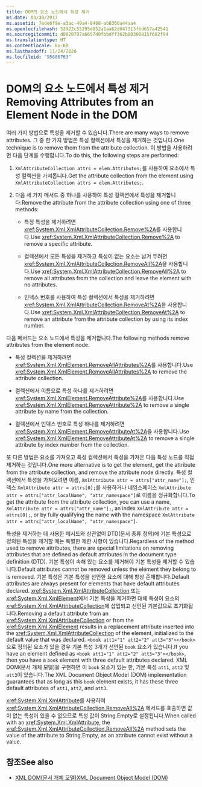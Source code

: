 ```yaml
---
title: DOM의 요소 노드에서 특성 제거
ms.date: 03/30/2017
ms.assetid: 7ede6f9e-a3ac-49a4-8488-ab8360a44aa4
ms.openlocfilehash: 53922c55295e852a1aa62d847313fbd657a42541
ms.sourcegitcommit: d8020797a6657d0fbbdff362b80300815f682f94
ms.translationtype: HT
ms.contentlocale: ko-KR
ms.lasthandoff: 11/24/2020
ms.locfileid: "95686763"
---
```

# <a name="removing-attributes-from-an-element-node-in-the-dom"></a><span data-ttu-id="25560-102">DOM의 요소 노드에서 특성 제거</span><span class="sxs-lookup"><span data-stu-id="25560-102">Removing Attributes from an Element Node in the DOM</span></span>

<span data-ttu-id="25560-103">여러 가지 방법으로 특성을 제거할 수 있습니다.</span><span class="sxs-lookup"><span data-stu-id="25560-103">There are many ways to remove attributes.</span></span> <span data-ttu-id="25560-104">그 중 한 가지 방법은 특성 컬렉션에서 특성을 제거하는 것입니다.</span><span class="sxs-lookup"><span data-stu-id="25560-104">One technique is to remove them from the attribute collection.</span></span> <span data-ttu-id="25560-105">이 방법을 사용하려면 다음 단계를 수행합니다.</span><span class="sxs-lookup"><span data-stu-id="25560-105">To do this, the following steps are performed:</span></span>  
  
1. <span data-ttu-id="25560-106">`XmlAttributeCollection attrs = elem.Attributes;`를 사용하여 요소에서 특성 컬렉션을 가져옵니다.</span><span class="sxs-lookup"><span data-stu-id="25560-106">Get the attribute collection from the element using `XmlAttributeCollection attrs = elem.Attributes;`.</span></span>  
  
2. <span data-ttu-id="25560-107">다음 세 가지 메서드 중 하나를 사용하여 특성 컬렉션에서 특성을 제거합니다.</span><span class="sxs-lookup"><span data-stu-id="25560-107">Remove the attribute from the attribute collection using one of three methods:</span></span>  
  
    - <span data-ttu-id="25560-108">특정 특성을 제거하려면 <xref:System.Xml.XmlAttributeCollection.Remove%2A>를 사용합니다.</span><span class="sxs-lookup"><span data-stu-id="25560-108">Use <xref:System.Xml.XmlAttributeCollection.Remove%2A> to remove a specific attribute.</span></span>  
  
    - <span data-ttu-id="25560-109">컬렉션에서 모든 특성을 제거하고 특성이 없는 요소는 남겨 두려면 <xref:System.Xml.XmlAttributeCollection.RemoveAll%2A>을 사용합니다.</span><span class="sxs-lookup"><span data-stu-id="25560-109">Use <xref:System.Xml.XmlAttributeCollection.RemoveAll%2A> to remove all attributes from the collection and leave the element with no attributes.</span></span>  
  
    - <span data-ttu-id="25560-110">인덱스 번호를 사용하여 특성 컬렉션에서 특성을 제거하려면 <xref:System.Xml.XmlAttributeCollection.RemoveAt%2A>을 사용합니다.</span><span class="sxs-lookup"><span data-stu-id="25560-110">Use <xref:System.Xml.XmlAttributeCollection.RemoveAt%2A> to remove an attribute from the attribute collection by using its index number.</span></span>  
  
 <span data-ttu-id="25560-111">다음 메서드는 요소 노드에서 특성을 제거합니다.</span><span class="sxs-lookup"><span data-stu-id="25560-111">The following methods remove attributes from the element node.</span></span>  
  
- <span data-ttu-id="25560-112">특성 컬렉션을 제거하려면 <xref:System.Xml.XmlElement.RemoveAllAttributes%2A>를 사용합니다.</span><span class="sxs-lookup"><span data-stu-id="25560-112">Use <xref:System.Xml.XmlElement.RemoveAllAttributes%2A> to remove the attribute collection.</span></span>  
  
- <span data-ttu-id="25560-113">컬렉션에서 이름으로 특성 하나를 제거하려면 <xref:System.Xml.XmlElement.RemoveAttribute%2A>를 사용합니다.</span><span class="sxs-lookup"><span data-stu-id="25560-113">Use <xref:System.Xml.XmlElement.RemoveAttribute%2A> to remove a single attribute by name from the collection.</span></span>  
  
- <span data-ttu-id="25560-114">컬렉션에서 인덱스 번호로 특성 하나를 제거하려면 <xref:System.Xml.XmlElement.RemoveAttributeAt%2A>을 사용합니다.</span><span class="sxs-lookup"><span data-stu-id="25560-114">Use <xref:System.Xml.XmlElement.RemoveAttributeAt%2A> to remove a single attribute by index number from the collection.</span></span>  
  
 <span data-ttu-id="25560-115">또 다른 방법은 요소를 가져오고 특성 컬렉션에서 특성을 가져온 다음 특성 노드를 직접 제거하는 것입니다.</span><span class="sxs-lookup"><span data-stu-id="25560-115">One more alternative is to get the element, get the attribute from the attribute collection, and remove the attribute node directly.</span></span> <span data-ttu-id="25560-116">특성 컬렉션에서 특성을 가져오려면 이름, `XmlAttribute attr = attrs["attr_name"];`, 인덱스 `XmlAttribute attr = attrs[0];`를 사용하거나 네임스페이스 `XmlAttribute attr = attrs["attr_localName", "attr_namespace"]`로 이름을 정규화합니다.</span><span class="sxs-lookup"><span data-stu-id="25560-116">To get the attribute from the attribute collection, you can use a name, `XmlAttribute attr = attrs["attr_name"];`, an index `XmlAttribute attr = attrs[0];`, or by fully qualifying the name with the namespace `XmlAttribute attr = attrs["attr_localName", "attr_namespace"]`.</span></span>  
  
 <span data-ttu-id="25560-117">특성을 제거하는 데 사용한 메서드와 상관없이 DTD(문서 종류 정의)에 기본 특성으로 정의된 특성을 제거할 때는 특별한 제한 사항이 있습니다.</span><span class="sxs-lookup"><span data-stu-id="25560-117">Regardless of the method used to remove attributes, there are special limitations on removing attributes that are defined as default attributes in the document type definition (DTD).</span></span> <span data-ttu-id="25560-118">기본 특성이 속해 있는 요소를 제거해야 기본 특성을 제거할 수 있습니다.</span><span class="sxs-lookup"><span data-stu-id="25560-118">Default attributes cannot be removed unless the element they belong to is removed.</span></span> <span data-ttu-id="25560-119">기본 특성은 기본 특성을 선언한 요소에 대해 항상 존재합니다.</span><span class="sxs-lookup"><span data-stu-id="25560-119">Default attributes are always present for elements that have default attributes declared.</span></span> <span data-ttu-id="25560-120"><xref:System.Xml.XmlAttributeCollection> 또는 <xref:System.Xml.XmlElement>에서 기본 특성을 제거하면 대체 특성이 요소의 <xref:System.Xml.XmlAttributeCollection>에 삽입되고 선언된 기본값으로 초기화됩니다.</span><span class="sxs-lookup"><span data-stu-id="25560-120">Removing a default attribute from an <xref:System.Xml.XmlAttributeCollection> or from the <xref:System.Xml.XmlElement> results in a replacement attribute inserted into the <xref:System.Xml.XmlAttributeCollection> of the element, initialized to the default value that was declared.</span></span> <span data-ttu-id="25560-121">`<book att1="1" att2="2" att3="3"></book>`으로 정의된 요소가 있을 경우 기본 특성 3개가 선언된 `book` 요소가 있습니다.</span><span class="sxs-lookup"><span data-stu-id="25560-121">If you have an element defined as `<book att1="1" att2="2" att3="3"></book>`, then you have a `book` element with three default attributes declared.</span></span> <span data-ttu-id="25560-122">XML DOM(문서 개체 모델)을 구현하면 이 `book` 요소가 있는 한, 기본 특성 `att1`, `att2` 및 `att3`이 있습니다.</span><span class="sxs-lookup"><span data-stu-id="25560-122">The XML Document Object Model (DOM) implementation guarantees that as long as this `book` element exists, it has these three default attributes of `att1`, `att2`, and `att3`.</span></span>  
  
 <span data-ttu-id="25560-123"><xref:System.Xml.XmlAttribute>를 사용하여 <xref:System.Xml.XmlAttributeCollection.RemoveAll%2A> 메서드를 호출하면 값이 없는 특성이 있을 수 없으므로 특성 값이 String.Empty로 설정됩니다.</span><span class="sxs-lookup"><span data-stu-id="25560-123">When called with an <xref:System.Xml.XmlAttribute>, the <xref:System.Xml.XmlAttributeCollection.RemoveAll%2A> method sets the value of the attribute to String.Empty, as an attribute cannot exist without a value.</span></span>  
  
## <a name="see-also"></a><span data-ttu-id="25560-124">참조</span><span class="sxs-lookup"><span data-stu-id="25560-124">See also</span></span>

- [<span data-ttu-id="25560-125">XML DOM(문서 개체 모델)</span><span class="sxs-lookup"><span data-stu-id="25560-125">XML Document Object Model (DOM)</span></span>](xml-document-object-model-dom.md)
